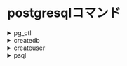 # postgresqlコマンド

<details><summary>pg_ctl</summary>

`postgres`コマンドのラッパコマンドでサーバーの起動、停止、制御ができる。

```bash
pg_ctl sub_command
```

### サブコマンド

<details><summary>start</summary>

サーバーをバックグランドで起動

```bash
pg_ctl start [options]
```

</details>



<details><summary>stop</summary>

サーバーを終了

```bash
pg_ctl stop [options]
```

</details>



</details>



<details><summary>createdb</summary>

データベースを作成する。

```bash
createdb [options] db_name
```

### オプション

<details><summary>-o</summary>

所有者を指定する。

```bash
createdb -o user_name db_name
```

</details>




</details>



<details><summary>createuser</summary>

ユーザーアカウントを作成する。

```bash
createuser [options] user_name
```

### オプション

<details><summary>-P</summary>

新しいパスワードを設定する。

```bash
createuser -P user_name
```

</details>




</details>




<details><summary>psql</summary>

データーベースに接続するコマンド

```bash
psql [options] [db_name [user_name]]
```

### オプション

<details><summary>-l</summary>

データベース一覧を表示

```bash
psql -l [options]
```

</details>



<details><summary>-U</summary>

 ユーザーを指定する

```bash
psql [options] -U user_name [dbname]
```

</details>




### 接続後のコマンド

<details><summary> \d </summary>

ディメンションテーブル一覧もしくは、

テーブルの定義を見る。

```sql
\d [table_name]
```

</details>



<details><summary>\q</summary>

接続終了

```bash
\q
```

</details>



<details><summary>\i</summary>

指定したファイルのsqlを実行する。

```bash
\i path
```

</details>




</details>




